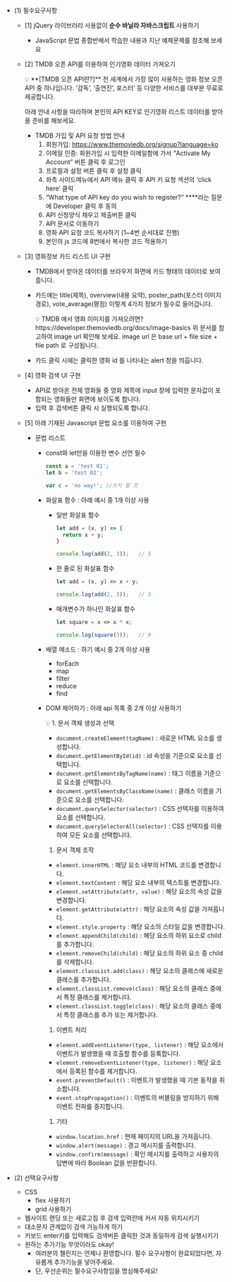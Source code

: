 - (1) 필수요구사항
    - [1] jQuery 라이브러리 사용없이 **순수 바닐라 자바스크립트** 사용하기
        - JavaScript 문법 종합반에서 학습한 내용과 지난 예제문제를 참조해 보세요
    - [2] TMDB 오픈 API를 이용하여 인기영화 데이터 가져오기
        
        <aside>
        💡 **[TMDB 오픈 API란?]**
        전 세계에서 가장 많이 사용하는 영화 정보 오픈 API 중 하나입니다. ‘감독’, ‘출연진’, 포스터’ 등 다양한 서비스를 대부분 무료로 제공합니다.
        
        아래 안내 사항을 따라하며 본인의 API KEY로 인기영화 리스트 데이터를 받아올 준비를 해보세요.
        
        - TMDB 가입 및 API 요청 방법 안내
            1. 회원가입: https://www.themoviedb.org/signup?language=ko
            2. 이메일 인증: 회원가입 시 입력한 이메일함에 가서 “Activate My Account” 버튼 클릭 후 로그인
            3. 프로필과 설정 버튼 클릭 후 설정 클릭
            4. 좌측 사이드메뉴에서 API 메뉴 클릭 후 API 키 요청 섹션의 ‘click here’ 클릭                  
            5. “What type of API key do you wish to register?” ****라는 질문에 Developer 클릭 후 동의
            6. API 신청양식 채우고 제출버튼 클릭          
            7. API 문서로 이동하기   
            8. 영화 API 요청 코드 복사하기 (1~4번 순서대로 진행)
            9. 본인의 js 코드에 8번에서 복사한 코드 적용하기
        
    - [3] 영화정보 카드 리스트 UI 구현
        - TMDB에서 받아온 데이터를 브라우저 화면에 카드 형태의 데이터로 보여줍니다.
        - 카드에는 title(제목), overview(내용 요약), poster_path(포스터 이미지 경로), vote_average(평점) 이렇게 4가지 정보가 필수로 들어갑니다.
            
            <aside>
            💡 TMDB 에서 영화 이미지를 가져오려면?
            https://developer.themoviedb.org/docs/image-basics
            위 문서를 참고하여 image url 확인해 보세요.
            image url 은 base url + file size + file path 로 구성됩니다.
            
            </aside>
            
        - 카드 클릭 시에는 클릭한 영화 id 를 나타내는 alert 창을 띄웁니다.
                
    - [4] 영화 검색 UI 구현
        - API로 받아온 전체 영화들 중 영화 제목에 input 창에 입력한 문자값이 포함되는 영화들만 화면에 보이도록 합니다.
        - 입력 후 검색버튼 클릭 시 실행되도록 합니다.
    - [5] 아래 기재된 Javascript 문법 요소를 이용하여 구현
        - 문법 리스트
            - const와 let만을 이용한 변수 선언 필수
                
                ```jsx
                const a = 'test 01';
                let b = 'test 02';
                
                var c = 'no way!'; //쓰지 말 것
                ```
                
            - 화살표 함수 : 아래 예시 중 1개 이상 사용
                - 일반 화살표 함수
                    
                    ```jsx
                    let add = (x, y) => {
                      return x + y;
                    }
                    
                    console.log(add(2, 3));   // 5
                    ```
                    
                - 한 줄로 된 화살표 함수
                    
                    ```jsx
                    let add = (x, y) => x + y;
                    
                    console.log(add(2, 3));   // 5
                    ```
                    
                - 매개변수가 하나인 화살표 함수
                    
                    ```jsx
                    let square = x => x * x;
                    
                    console.log(square(3));   // 9
                    ```
                    
            - 배열 메소드 : 하기 예시 중 2개 이상 사용
                - forEach
                - map
                - filter
                - reduce
                - find
            - DOM 제어하기 : 아래 api 목록 중 2개 이상 사용하기
                
                <aside>
                💡 1.  문서 객체 생성과 선택
                
                - `document.createElement(tagName)` : 새로운 HTML 요소를 생성합니다.
                - `document.getElementById(id)` : id 속성을 기준으로 요소를 선택합니다.
                - `document.getElementsByTagName(name)` : 태그 이름을 기준으로 요소를 선택합니다.
                - `document.getElementsByClassName(name)` : 클래스 이름을 기준으로 요소를 선택합니다.
                - `document.querySelector(selector)` : CSS 선택자를 이용하여 요소를 선택합니다.
                - `document.querySelectorAll(selector)` : CSS 선택자를 이용하여 모든 요소를 선택합니다.
                1. 문서 객체 조작
                - `element.innerHTML` : 해당 요소 내부의 HTML 코드를 변경합니다.
                - `element.textContent` : 해당 요소 내부의 텍스트를 변경합니다.
                - `element.setAttribute(attr, value)` : 해당 요소의 속성 값을 변경합니다.
                - `element.getAttribute(attr)` : 해당 요소의 속성 값을 가져옵니다.
                - `element.style.property` : 해당 요소의 스타일 값을 변경합니다.
                - `element.appendChild(child)` : 해당 요소의 하위 요소로 child를 추가합니다.
                - `element.removeChild(child)` : 해당 요소의 하위 요소 중 child를 삭제합니다.
                - `element.classList.add(class)` : 해당 요소의 클래스에 새로운 클래스를 추가합니다.
                - `element.classList.remove(class)` : 해당 요소의 클래스 중에서 특정 클래스를 제거합니다.
                - `element.classList.toggle(class)` : 해당 요소의 클래스 중에서 특정 클래스를 추가 또는 제거합니다.
                1. 이벤트 처리
                - `element.addEventListener(type, listener)` : 해당 요소에서 이벤트가 발생했을 때 호출할 함수를 등록합니다.
                - `element.removeEventListener(type, listener)` : 해당 요소에서 등록된 함수를 제거합니다.
                - `event.preventDefault()` : 이벤트가 발생했을 때 기본 동작을 취소합니다.
                - `event.stopPropagation()` : 이벤트의 버블링을 방지하기 위해 이벤트 전파를 중지합니다.
                1. 기타
                - `window.location.href` : 현재 페이지의 URL을 가져옵니다.
                - `window.alert(message)` : 경고 메시지를 출력합니다.
                - `window.confirm(message)` : 확인 메시지를 출력하고 사용자의 답변에 따라 Boolean 값을 반환합니다.
                </aside>
                
- (2) 선택요구사항
    - CSS
        - flex 사용하기
        - grid 사용하기
    - 웹사이트 랜딩 또는 새로고침 후 검색 입력란에 커서 자동 위치시키기
    - 대소문자 관계없이 검색 가능하게 하기
    - 키보드 enter키를 입력해도 검색버튼 클릭한 것과 동일하게 검색 실행시키기
    - 원하는 추가기능 무엇이라도 okay!
        - 여러분의 챌린지는 언제나 환영합니다. 필수 요구사항이 완료되었다면, 자유롭게 추가기능을 넣어주세요.
        - 단, 우선순위는 필수요구사항임을 명심해주세요!
